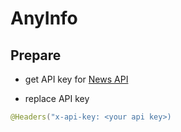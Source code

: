 # AnyInfo
## Prepare
- get API key for [News API](https://newsapi.org/)

- replace API key
```NewsService.kt
@Headers("x-api-key: <your api key>)
```

